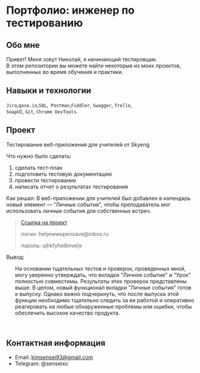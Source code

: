 # Портфолио: инженер по тестированию

## Обо мне 

Привет! Меня зовут Николай, я начинающий тестировщик. <br>
В этом репозитории вы можете найти некоторые из моих проектов, выполненных во время обучения и практики.
<br>

## Навыки и технологии
``Jira``,``qase.io``,``SQL``,`` Postman``,``Fiddler``, ``Swagger``, ``Trello``, <br>
``SoapUI``, ``Git``, ``Chrome DevTools``.




## Проект

<p> Тестирование веб-приложения для учителей от Skyeng</p>

<p>Что нужно было сделать:<p>
  
<ol>
  <li>сделать тест-план </li>
  <li>подготовить тестовую документацию</li>
  <li>провести тестирование</li>
  <li>написать отчет о результатах тестирования</li>
</ol>

<p>
Как решал: В веб-приложении для учителей был добавлен в календарь новый элемент — "Личные события", чтобы преподаватель мог использовать личные события для собственных встреч.
  
<p>

> <a href="https://gg-bug-report.atlassian.net/l/cp/P14bRFn8">Ссылка на проект</a> 
> <p> логин: helpnewopensave@inbox.ru </p>
> <p> пароль: ujhkfyheibnve[e </p>

<p>Вывод:<p>
<ol>
  На основании тщательных тестов и проверок, проведенных мной, могу уверенно утверждать, что вкладки "Личное событие" и "Урок" полностью совместимы. Результаты этих проверок представлены выше. В целом, новый функционал вкладки "Личные события" готов к выпуску. Однако важно подчеркнуть, что после выпуска этой функции необходимо тщательно следить за ее работой и оперативно реагировать на любые обнаруженные проблемы или ошибки, чтобы обеспечить высокое качество продукта.</li>
</ol>
<br> 


## Контактная информация
- Email: kimsensei93@gmail.com
- Telegram: @senseixo
